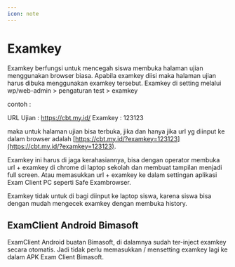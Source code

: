 ```yaml
---
icon: note
---
```


# Examkey

Examkey berfungsi untuk mencegah siswa membuka halaman ujian menggunakan browser biasa. Apabila examkey diisi maka halaman ujian harus dibuka menggunakan examkey tersebut. Examkey di setting melalui wp/web-admin > pengaturan test > examkey

contoh :

URL Ujian : https://cbt.my.id/
Examkey : 123123

maka untuk halaman ujian bisa terbuka, jika dan hanya jika url yg diinput ke dalam browser adalah [https://cbt.my.id/?examkey=123123](https://cbt.my.id/?examkey=123123).

Examkey ini harus di jaga kerahasiannya, bisa dengan operator membuka url + examkey di chrome di laptop sekolah dan membuat tampilan menjadi full screen. Atau memasukkan url + examkey ke dalam settingan aplikasi Exam Client PC seperti Safe Exambrowser.

Examkey tidak untuk di bagi diinput ke laptop siswa, karena siswa bisa dengan mudah mengecek examkey dengan membuka history.

## ExamClient Android Bimasoft

ExamClient Android buatan Bimasoft, di dalamnya sudah ter-inject examkey secara otomatis. Jadi tidak perlu memasukkan / mensetting examkey lagi ke dalam APK Exam Client Bimasoft.